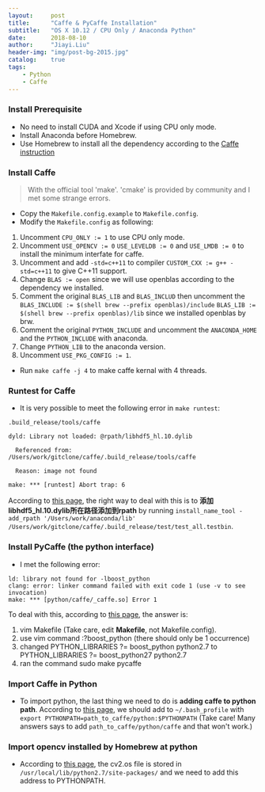 ```yaml
---
layout:     post
title:      "Caffe & PyCaffe Installation"
subtitle:   "OS X 10.12 / CPU Only / Anaconda Python"
date:       2018-08-10
author:     "Jiayi.Liu"
header-img: "img/post-bg-2015.jpg"
catalog: 	true
tags:
    - Python
    - Caffe
---
```


### Install Prerequisite

* No need to install CUDA and Xcode if using CPU only mode.
* Install Anaconda before Homebrew.
* Use Homebrew to install all the dependency according to the [Caffe instruction](http://caffe.berkeleyvision.org/install_osx.html)

### Install Caffe

> With the official tool 'make'. 'cmake' is provided by community and I met some strange errors.

* Copy the `Makefile.config.example` to `Makefile.config`.
* Modify the `Makefile.config` as following:

1. Uncomment `CPU_ONLY := 1` to use CPU only mode.
2. Uncomment `USE_OPENCV := 0` `USE_LEVELDB := 0` and  `USE_LMDB := 0` to install the minimum interfate for caffe.
3. Uncomment and add `-std=c++11` to compiler `CUSTOM_CXX := g++ -std=c++11` to give C++11 support.
4. Change `BLAS := open` since we will use openblas according to the dependency we installed.
5. Comment the original `BLAS_LIB` and `BLAS_INCLUD` then uncomment the `BLAS_INCLUDE := $(shell brew --prefix openblas)/include` `BLAS_LIB := $(shell brew --prefix openblas)/lib` since we installed openblas by brw.
6. Comment the original `PYTHON_INCLUDE` and uncomment the `ANACONDA_HOME` and the `PYTHON_INCLUDE` with anaconda.
7. Change `PYTHON_LIB` to the anaconda version.
8. Uncomment `USE_PKG_CONFIG := 1`.

* Run `make caffe -j 4` to make caffe kernal with 4 threads.

### Runtest for Caffe

* It is very possible to meet the following error in `make runtest`:

```
.build_release/tools/caffe

dyld: Library not loaded: @rpath/libhdf5_hl.10.dylib

  Referenced from: /Users/work/gitclone/caffe/.build_release/tools/caffe

  Reason: image not found

make: *** [runtest] Abort trap: 6
```

According to [this page](https://www.cnblogs.com/mlj318/p/6478247.html), the right way to deal with this is to **添加libhdf5_hl.10.dylib所在路径添加到rpath** by running `install_name_tool -add_rpath '/Users/work/anaconda/lib'  /Users/work/gitclone/caffe/.build_release/test/test_all.testbin`.

### Install PyCaffe (the python interface)

* I met the following error:

```
ld: library not found for -lboost_python
clang: error: linker command failed with exit code 1 (use -v to see invocation)
make: *** [python/caffe/_caffe.so] Error 1
```

To deal with this, according to [this page](https://stackoverflow.com/questions/49961216/pycaffe-build-fails-lboost-python-not-found), the answer is:

1. vim Makefile (Take care, edit **Makefile**, not Makefile.config).
2. use vim command :?boost_python (there should only be 1 occurrence)
3. changed PYTHON_LIBRARIES ?= boost_python python2.7
      to PYTHON_LIBRARIES ?= boost_python27 python2.7
4. ran the command sudo make pycaffe

### Import Caffe in Python

* To import python, the last thing we need to do is **adding caffe to python path**. According to [this page](https://www.cnblogs.com/yizhichun/p/6339789.html), we should add to `~/.bash_profile` with `export PYTHONPATH=path_to_caffe/python:$PYTHONPATH` (Take care! Many answers says to add `path_to_caffe/python/caffe` and that won't work.)

### Import opencv installed by Homebrew at python

* According to [this page](http://answers.opencv.org/question/2413/problems-installing-opencv-on-mac-with-python/), the cv2.os file is stored in `/usr/local/lib/python2.7/site-packages/` and we need to add this address to PYTHONPATH.

